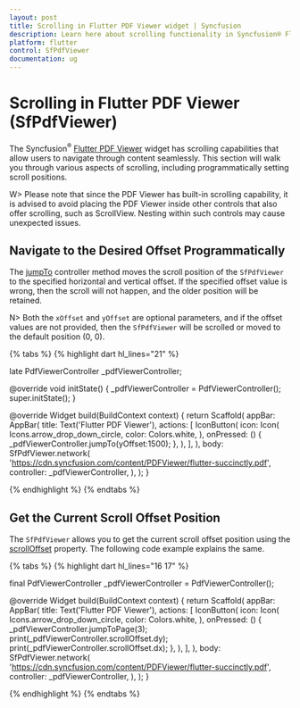 ```yaml
---
layout: post
title: Scrolling in Flutter PDF Viewer widget | Syncfusion
description: Learn here about scrolling functionality in Syncfusion® Flutter PDF Viewer (SfPdfViewer) widget including programmatically setting scroll positions.
platform: flutter
control: SfPdfViewer
documentation: ug
---
```


# Scrolling in Flutter PDF Viewer (SfPdfViewer)

The Syncfusion<sup>&reg;</sup> [Flutter PDF Viewer](https://www.syncfusion.com/flutter-widgets/flutter-pdf-viewer) widget has scrolling capabilities that allow users to navigate through content seamlessly. This section will walk you through various aspects of scrolling, including programmatically setting scroll positions.

W> Please note that since the PDF Viewer has built-in scrolling capability, it is advised to avoid placing the PDF Viewer inside other controls that also offer scrolling, such as ScrollView. Nesting within such controls may cause unexpected issues.

## Navigate to the Desired Offset Programmatically

The [jumpTo](https://pub.dev/documentation/syncfusion_flutter_pdfviewer/latest/pdfviewer/PdfViewerController/jumpTo.html) controller method moves the scroll position of the `SfPdfViewer` to the specified horizontal and vertical offset. If the specified offset value is wrong, then the scroll will not happen, and the older position will be retained. 

N> Both the `xOffset` and `yOffset` are optional parameters, and if the offset values are not provided, then the `SfPdfViewer` will be scrolled or moved to the default position (0, 0).

{% tabs %}
{% highlight dart hl_lines="21" %}

late PdfViewerController _pdfViewerController;

@override
void initState() {
  _pdfViewerController = PdfViewerController();
  super.initState();
}

@override
Widget build(BuildContext context) {
  return Scaffold(
    appBar: AppBar(
      title: Text('Flutter PDF Viewer'),
      actions: <Widget>[
        IconButton(
          icon: Icon(
            Icons.arrow_drop_down_circle,
            color: Colors.white,
          ),
          onPressed: () {
            _pdfViewerController.jumpTo(yOffset:1500);
          },
        ),
      ],
    ),
    body: SfPdfViewer.network(
      'https://cdn.syncfusion.com/content/PDFViewer/flutter-succinctly.pdf',
      controller: _pdfViewerController,
    ),
  );
}

{% endhighlight %}
{% endtabs %}

## Get the Current Scroll Offset Position

The `SfPdfViewer` allows you to get the current scroll offset position using the [scrollOffset](https://pub.dev/documentation/syncfusion_flutter_pdfviewer/latest/pdfviewer/PdfViewerController/scrollOffset.html) property. The following code example explains the same.

{% tabs %}
{% highlight dart hl_lines="16 17" %}

final PdfViewerController _pdfViewerController = PdfViewerController();

@override
Widget build(BuildContext context) {
  return Scaffold(
    appBar: AppBar(
      title: Text('Flutter PDF Viewer'),
      actions: <Widget>[
        IconButton(
          icon: Icon(
            Icons.arrow_drop_down_circle,
            color: Colors.white,
          ),
          onPressed: () {
            _pdfViewerController.jumpToPage(3);
            print(_pdfViewerController.scrollOffset.dy);
            print(_pdfViewerController.scrollOffset.dx);
          },
        ),
      ],
    ),
    body: SfPdfViewer.network(
      'https://cdn.syncfusion.com/content/PDFViewer/flutter-succinctly.pdf',
      controller: _pdfViewerController,
    ),
  );
}

{% endhighlight %}
{% endtabs %}
